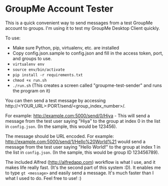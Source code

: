 GroupMe Account Tester
======================

This is a quick convenient way to send messages from a test GroupMe account to groups. I'm using it to test my GroupMe Desktop Client quickly.

To use:
* Make sure Python, pip, virtualenv, etc. are installed
* Copy config.json.sample to config.json and fill in the access token, port, and groups to use.
* `virtualenv env`
* `source env/bin/activate`
* `pip install -r requirements.txt`
* `chmod +x run.sh`
* `./run.sh` (This creates a screen called "groupme-test-sender" and runs the program on it)

You can then send a test message by accessing http://<YOUR_URL>:PORT/send/<group_index_number>/<message>.

For example: http://example.com:5000/send/0/Hiya - This will send a message from the test user saying "Hiya" to the group at index 0 in the list in `config.json`. (In the sample, this would be 123456).

The message should be URL encoded. For example: http://example.com:5000/send/1/Hello%20World%21 would send a message from the test user saying "Hello World!" to the group at index 1 in the list in `config.json`. (In the sample, this would be group ID 123456789).

The included Alfred (http://alfredapp.com) workflow is what I use, and it makes life really fast. (It's the second part of this system :D). It enables me to type `gt <message>` and easily send a message. It's much faster than I what I used to do. Feel free to use! :)
